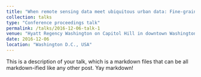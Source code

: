 ```yaml
---
title: "When remote sensing data meet ubiquitous urban data: Fine-grained air quality inference"
collection: talks
type: "Conference proceedings talk"
permalink: /talks/2016-12-06-talk-1
venue: "Hyatt Regency Washington on Capitol Hill in downtown Washington, DC, USA"
date: 2016-12-06
location: "Washington D.C., USA"
---
```


This is a description of your talk, which is a markdown files that can be all markdown-ified like any other post. Yay markdown!
